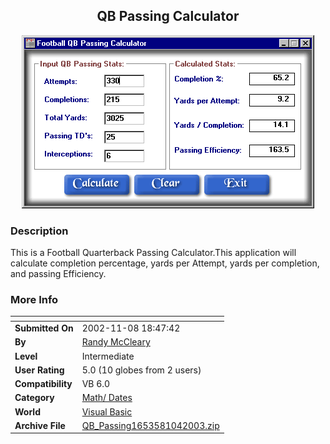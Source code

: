 ﻿<div align="center">

## QB Passing Calculator

<img src="PIC200310422516125.gif">
</div>

### Description

This is a Football Quarterback Passing Calculator.This application will calculate completion percentage, yards per Attempt, yards per completion, and passing Efficiency.
 
### More Info
 


<span>             |<span>
---                |---
**Submitted On**   |2002-11-08 18:47:42
**By**             |[Randy McCleary](https://github.com/Planet-Source-Code/PSCIndex/blob/master/ByAuthor/randy-mccleary.md)
**Level**          |Intermediate
**User Rating**    |5.0 (10 globes from 2 users)
**Compatibility**  |VB 6\.0
**Category**       |[Math/ Dates](https://github.com/Planet-Source-Code/PSCIndex/blob/master/ByCategory/math-dates__1-37.md)
**World**          |[Visual Basic](https://github.com/Planet-Source-Code/PSCIndex/blob/master/ByWorld/visual-basic.md)
**Archive File**   |[QB\_Passing1653581042003\.zip](https://github.com/Planet-Source-Code/randy-mccleary-qb-passing-calculator__1-48985/archive/master.zip)








